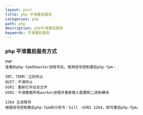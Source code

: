 ```yaml
---
layout: post
title: php 平滑重启服务
categories: php
path: php
description: php平滑重启服务
keywords: 平滑重启服务
---
```



### php 平滑重启服务方式

	PHP
	查看到php-fpm的master进程号后，使用信号控制重启php-fpm：
	
	INT，TERM：立刻终止  
	QUIT：平滑终止  
	USR1：重新打开日志文件  
	USR2：平滑重载所有worker进程并重新载入配置和二进制模块    
	
	1264 主进程号
	根据信号控制重启php-fpm执行命令：kill -USR2 1264，即可重启php-fpm。